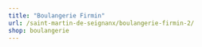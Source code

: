 ```yaml
---
title: "Boulangerie Firmin"
url: /saint-martin-de-seignanx/boulangerie-firmin-2/
shop: boulangerie
---
```

